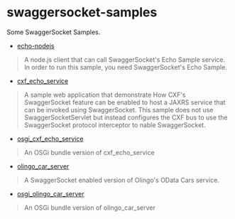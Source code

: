 # swaggersocket-samples

Some SwaggerSocket Samples.

* [echo-nodejs](echo-nodejs/README.md)

>A node.js client that can call SwaggerSocket's Echo Sample service.
In order to run this sample, you need SwaggerSocket's Echo Sample.

* [cxf_echo_service](osgi_cxf_echo_service/README.md)

>A sample web application that demonstrate How CXF's SwaggerSocket feature can be
enabled to host a JAXRS service that can be invoked using SwaggerSocket. This sample
does not use SwaggerSocketServlet but instead configures the CXF bus to use the SwaggerSocket protocol interceptor to nable SwaggerSocket.

* [osgi_cxf_echo_service](osgi_cxf_echo_service/README.md)

>An OSGi bundle version of cxf_echo_service

* [olingo_car_server](olingo_car_server/README.md)

>A SwaggerSocket enabled version of Olingo's OData Cars service.

* [osgi_olingo_car_server](osgi_olingo_car_server/README.md)

>An OSGi bundle version of olingo_car_server

